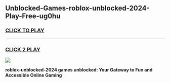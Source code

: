 
## Unblocked-Games-roblox-unblocked-2024-Play-Free-ug0hu
<h3>
<a href="https://premium76.site?title=roblox-unblocked-2024&ref=20M">CLICK TO PLAY</a></h3>
<hr>

<h3>
<a href="https://premium76.site?title=roblox-unblocked-2024&ref=20M">CLICK 2 PLAY</a>
  
</h3>

<a href="https://premium76.site?title=roblox-unblocked-2024&ref=19M"><img src="https://clearcache.store/games.png"></a>


**roblox-unblocked-2024 games unblocked: Your Gateway to Fun and Accessible Online Gaming**
